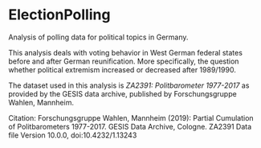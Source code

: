 # ElectionPolling
Analysis of polling data for political topics in Germany.

This analysis deals with voting behavior in West German federal states before and after German reunification. More specifically, the question whether political extremism increased or decreased after 1989/1990.

The dataset used in this analysis is *ZA2391: Politbarometer 1977-2017* as provided by the GESIS data archive, published by Forschungsgruppe Wahlen, Mannheim. 

Citation:
Forschungsgruppe Wahlen, Mannheim (2019): Partial Cumulation of Politbarometers 1977-2017. GESIS Data Archive, Cologne. ZA2391 Data file Version 10.0.0, doi:10.4232/1.13243

